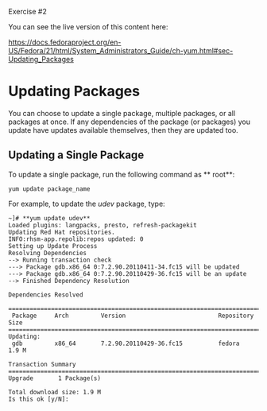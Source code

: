 Exercise #2

You can see the live version of this content here:

https://docs.fedoraproject.org/en-US/Fedora/21/html/System_Administrators_Guide/ch-yum.html#sec-Updating_Packages


# Updating Packages
 You can choose to update a single package, multiple packages, or all packages at once. If any dependencies of the package (or packages) you update have updates available themselves, then they are updated too.
## Updating a Single Package
To update a single package, run the following command as ** root**:
```
yum update package_name
```


For example, to update the *udev* package, type:
```
~]# **yum update udev**
Loaded plugins: langpacks, presto, refresh-packagekit
Updating Red Hat repositories.
INFO:rhsm-app.repolib:repos updated: 0
Setting up Update Process
Resolving Dependencies
--> Running transaction check
---> Package gdb.x86_64 0:7.2.90.20110411-34.fc15 will be updated
---> Package gdb.x86_64 0:7.2.90.20110429-36.fc15 will be an update
--> Finished Dependency Resolution

Dependencies Resolved

================================================================================
 Package     Arch         Version                          Repository      Size
================================================================================
Updating:
 gdb         x86_64       7.2.90.20110429-36.fc15          fedora         1.9 M

Transaction Summary
================================================================================
Upgrade       1 Package(s)

Total download size: 1.9 M
Is this ok [y/N]:
```
